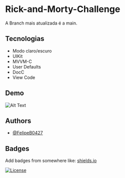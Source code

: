 
# Rick-and-Morty-Challenge

A Branch mais atualizada é a main.

## Tecnologias

- Modo claro/escuro
- UIKit
- MVVM-C
- User Defaults
- DocC
- View Code

## Demo

![Alt Text](https://media.giphy.com/media/JyDIjWKc7ioCRjJ0FJ/giphy.gif)

## Authors

- [@FelipeB0427](https://github.com/FelipeB0427)

## Badges

Add badges from somewhere like: [shields.io](https://shields.io/)

[![License](https://img.shields.io/badge/License-BSD_3--Clause-blue.svg)](https://opensource.org/licenses/BSD-3-Clause)

